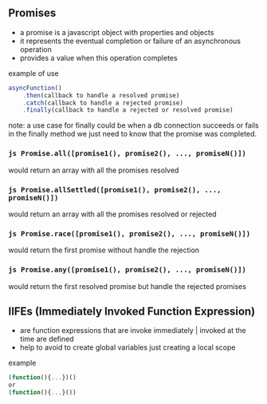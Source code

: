 ## Promises

- a promise is a javascript object with properties and objects
- it represents the eventual completion or failure of an asynchronous operation
- provides a value when this operation completes

example of use

```js
asyncFunction()
    .then(callback to handle a resolved promise)
    .catch(callback to handle a rejected promise)
    .finally(callback to handle a rejected or resolved promise)
```

note: a use case for finally could be when a db connection succeeds or fails in the finally method we just need to know that the promise was completed.

### `js Promise.all([promise1(), promise2(), ..., promiseN()]) `

would return an array with all the promises resolved

### `js Promise.allSettled([promise1(), promise2(), ..., promiseN()]) `

would return an array with all the promises resolved or rejected

### `js Promise.race([promise1(), promise2(), ..., promiseN()]) `

would return the first promise without handle the rejection

### `js Promise.any([promise1(), promise2(), ..., promiseN()]) `

would return the first resolved promise but handle the rejected promises

## IIFEs (Immediately Invoked Function Expression)

- are function expressions that are invoke immediately | invoked at the time are defined
- help to avoid to create global variables just creating a local scope

example

```js
(function(){...})()
or
(function(){...}())
```

